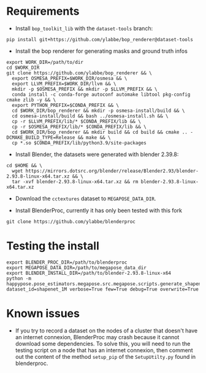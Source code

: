 # Requirements

- Install `bop_toolkit_lib` with the `dataset-tools` branch:
```
pip install git+https://github.com/ylabbe/bop_renderer@dataset-tools
```

- Install the bop renderer for generating masks and ground truth infos

```
export WORK_DIR=/path/to/dir
cd $WORK_DIR
git clone https://github.com/ylabbe/bop_renderer && \
  export OSMESA_PREFIX=$WORK_DIR/osmesa && \
  export LLVM_PREFIX=$WORK_DIR/llvm && \
  mkdir -p $OSMESA_PREFIX && mkdir -p $LLVM_PREFIX && \
  conda install -c conda-forge autoconf automake libtool pkg-config cmake zlib -y && \
  export PYTHON_PREFIX=$CONDA_PREFIX && \
  cd $WORK_DIR/bop_renderer && mkdir -p osmesa-install/build && \
  cd osmesa-install/build && bash ../osmesa-install.sh && \
  cp -r $LLVM_PREFIX/lib/* $CONDA_PREFIX/lib && \
  cp -r $OSMESA_PREFIX/lib/* $CONDA_PREFIX/lib && \
  cd $WORK_DIR/bop_renderer && mkdir build && cd build && cmake .. -DCMAKE_BUILD_TYPE=Release && make && \
  cp *.so $CONDA_PREFIX/lib/python3.9/site-packages
```

- Install Blender, the datasets were generated with blender 2.39.8:

```
cd $HOME && \
  wget https://mirrors.dotsrc.org/blender/release/Blender2.93/blender-2.93.8-linux-x64.tar.xz && \
  tar -xvf blender-2.93.8-linux-x64.tar.xz && rm blender-2.93.8-linux-x64.tar.xz
```

- Download the `cctextures` dataset to `MEGAPOSE_DATA_DIR`.

- Install BlenderProc, currently it has only been tested with this fork

```
git clone https://github.com/ylabbe/blenderproc
```

# Testing the install
```
export BLENDER_PROC_DIR=/path/to/blenderproc
export MEGAPOSE_DATA_DIR=/path/to/megapose_data_dir
export BLENDER_INSTALL_DIR=/path/to/blender-2.93.8-linux-x64
python -m happypose.pose_estimators.megapose.src.megapose.scripts.generate_shapenet_pbr dataset_id=shapenet_1M verbose=True few=True debug=True overwrite=True
```


# Known issues
- If you try to record a dataset on the nodes of a cluster that doesn't have an internet connexion, BlenderProc may crash because it cannot download some dependencies. To solve this, you will need to run the testing script on a node that has an internet connexion, then comment out the content of the method `setup_pip` of the `SetupUtilty.py` found in blenderproc.
